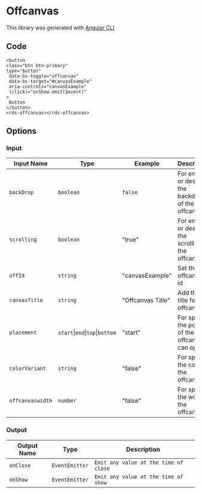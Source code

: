 # Offcanvas

This library was generated with [Angular CLI](https://github.com/angular/angular-cli)

## Code 
`<button`  
  `class="btn btn-primary"`  
  `type="button"`  
 ` data-bs-toggle="offcanvas"`  
 ` data-bs-target="#canvasExample"`  
 ` aria-controls="canvasExample"`  
 ` (click)="onShow.emit($event)"`  
`>`  
 ` Button`  
`</button>`  
`<rds-offcanvas></rds-offcanvas>`  

## Options
### Input
<!-- prettier-ignore -->
| Input Name                  | Type                             |Example| Description                                                                  |
| --------------------------- | -------------------------------- |------------| ---------------------------------------------------------------------------- |
| `backDrop`                | `boolean`                          |`false`|For enable or desable the backdrop of the offcanvas
| `scrolling`               | `boolean`                          | "true"|For enable or desable the scrolling of the offcanvas |
| `offId`                   |  `string`                          | "canvasExample"|Set the offcanvas id|
| `canvasTitle`             | `string`                           | "Offcanvas Title"|Add the title for the offcanvas          |
| `placement`               | `start`\|`end`\|`top`\|`bottom` |     "start"|For specify the postion of the offcanvas can open       |
| `colorVariant`            | `string` |     "false"|For specify the color of the offcanvas         |
| `offcanvaswidth`          | `number` |     "false"|For specify the width of the offcanvas         |
### Output
| Output Name                 | Type          | Description                     |      
| --------------------------- | --------------|------------------|
| `onClose`                 |  `EventEmitter`  | `Emit any value at the time of close`  |
| `onShow`                 |  `EventEmitter`  | `Emit any value at the time of show`  |


